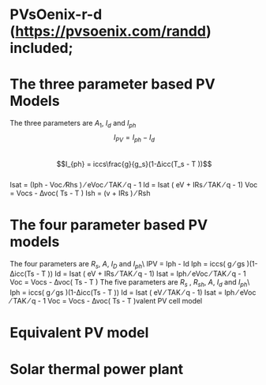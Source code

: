 # PVsOenix-r-d (https://pvsoenix.com/randd) included; 
# The three parameter based PV Models
The three parameters are $A_1$, $I_d$ and $I_{ph}$\
$$I_{PV} = I_{ph} - I_d$$\
$$I_{ph} = iccs\frac{g}{g_s}(1-∆icc(T_s - T ))$$\
Isat = (Iph - Voc ⁄Rhs ) ⁄ eVoc ⁄ TAK ⁄ q - 1
Id = Isat ( eV + IRs ⁄ TAK ⁄ q - 1)
Voc = Vocs - ∆voc( Ts - T )
Ish = (v + IRs ) ⁄ Rsh
# The four parameter based PV models
The four parameters are $R_s$, $A$, $I_D$ and $I_{ph}$\\
IPV = Iph - Id
Iph = iccs( g ⁄ gs )(1-∆icc(Ts - T ))
Id = Isat ( eV + IRs ⁄ TAK ⁄ q - 1)
Isat = Iph ⁄ eVoc ⁄ TAK ⁄ q - 1
Voc = Vocs - ∆voc( Ts - T )
The five parameters are $R_s$ ,  $R_{sh}$, $A$, $I_d$ and $I_{ph}$\\
Iph = iccs( g ⁄ gs )(1-∆icc(Ts - T ))
Id = Isat ( eV ⁄ TAK ⁄ q - 1)
Isat = Iph ⁄ eVoc ⁄ TAK ⁄ q - 1
Voc = Vocs - ∆voc( Ts - T )valent PV cell model
# Equivalent PV model
# Solar thermal power plant
